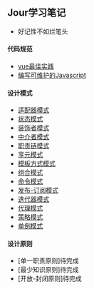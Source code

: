 ## Jour学习笔记

- 好记性不如烂笔头

#### 代码规范

- [vue最佳实践](https://github.com/Jouryjc/blog/issues/1)
- [编写可维护的Javascript](https://github.com/Jouryjc/blog/issues/2)


#### 设计模式

- [适配器模式](https://github.com/Jouryjc/blog/issues/5)
- [状态模式](https://github.com/Jouryjc/blog/issues/6)
- [装饰者模式](https://github.com/Jouryjc/blog/issues/7)
- [中介者模式](https://github.com/Jouryjc/blog/issues/8)
- [职责链模式](https://github.com/Jouryjc/blog/issues/9)
- [享元模式](https://github.com/Jouryjc/blog/issues/10)
- [模板方式模式](https://github.com/Jouryjc/blog/issues/11)
- [组合模式](https://github.com/Jouryjc/blog/issues/12)
- [命令模式](https://github.com/Jouryjc/blog/issues/13)
- [发布-订阅模式](https://github.com/Jouryjc/blog/issues/14)
- [迭代器模式](https://github.com/Jouryjc/blog/issues/15)
- [代理模式](https://github.com/Jouryjc/blog/issues/16)
- [策略模式](https://github.com/Jouryjc/blog/issues/17)
- [单例模式](https://github.com/Jouryjc/blog/issues/18)

#### 设计原则

- [单一职责原则]待完成
- [最少知识原则]待完成
- [开放-封闭原则]待完成
